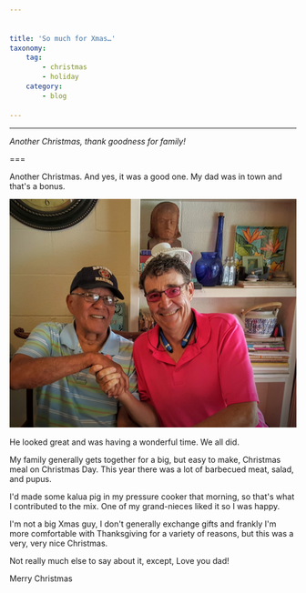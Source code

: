 ```yaml
---


title: 'So much for Xmas…'
taxonomy: 
    tag:
        - christmas
        - holiday
    category:
        - blog

---
```


---
*Another Christmas, thank goodness for family!*

===

Another Christmas. And yes, it was a good one. My dad was in town and that's a bonus.

![Dad and me this Xmas](me_and_dad_xmas_2015.jpg?lightbox=1024&cropResize=400,400)

He looked great and was having a wonderful time. We all did.

My family generally gets together for a big, but easy to make, Christmas meal on Christmas Day.  This year there was a lot of barbecued meat, salad, and pupus. 

I'd made some kalua pig in my pressure cooker that morning, so that's what I contributed to the mix. One of my grand-nieces liked it so I was happy. 

I'm not a big Xmas guy, I don't generally exchange gifts and frankly I'm more comfortable with Thanksgiving for a variety of reasons, but this was a very, very nice Christmas. 

Not really much else to say about it, except, Love you dad!

Merry Christmas


